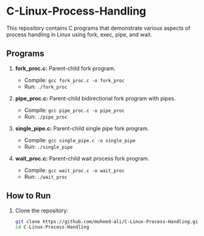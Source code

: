 # C-Linux-Process-Handling

This repository contains C programs that demonstrate various aspects of process handling in Linux using fork, exec, pipe, and wait.

## Programs

1. **fork_proc.c:** Parent-child fork program.
   - Compile: `gcc fork_proc.c -o fork_proc`
   - Run: `./fork_proc`

2. **pipe_proc.c:** Parent-child bidirectional fork program with pipes.
   - Compile: `gcc pipe_proc.c -o pipe_proc`
   - Run: `./pipe_proc`

3. **single_pipe.c:** Parent-child single pipe fork program.
   - Compile: `gcc single_pipe.c -o single_pipe`
   - Run: `./single_pipe`

4. **wait_proc.c:** Parent-child wait process fork program.
   - Compile: `gcc wait_proc.c -o wait_proc`
   - Run: `./wait_proc`

## How to Run

1. Clone the repository:
   ```bash
   git clone https://github.com/moheed-ali/C-Linux-Process-Handling.git
   cd C-Linux-Process-Handling
